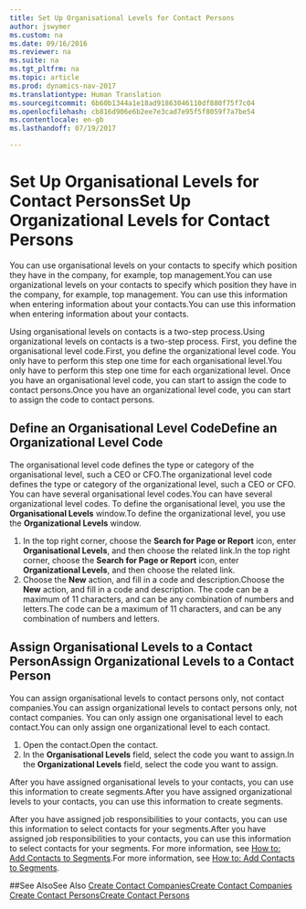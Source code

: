 ```yaml
---
title: Set Up Organisational Levels for Contact Persons
author: jswymer
ms.custom: na
ms.date: 09/16/2016
ms.reviewer: na
ms.suite: na
ms.tgt_pltfrm: na
ms.topic: article
ms.prod: dynamics-nav-2017
ms.translationtype: Human Translation
ms.sourcegitcommit: 6b60b1344a1e18ad91863046110df880f75f7c04
ms.openlocfilehash: cb816d906e6b2ee7e3cad7e95f5f8059f7a7be54
ms.contentlocale: en-gb
ms.lasthandoff: 07/19/2017

---
```

# <a name="set-up-organizational-levels-for-contact-persons"></a><span data-ttu-id="e81a8-102">Set Up Organisational Levels for Contact Persons</span><span class="sxs-lookup"><span data-stu-id="e81a8-102">Set Up Organizational Levels for Contact Persons</span></span>
<span data-ttu-id="e81a8-103">You can use organisational levels on your contacts to specify which position they have in the company, for example, top management.</span><span class="sxs-lookup"><span data-stu-id="e81a8-103">You can use organizational levels on your contacts to specify which position they have in the company, for example, top management.</span></span> <span data-ttu-id="e81a8-104">You can use this information when entering information about your contacts.</span><span class="sxs-lookup"><span data-stu-id="e81a8-104">You can use this information when entering information about your contacts.</span></span>

<span data-ttu-id="e81a8-105">Using organisational levels on contacts is a two-step process.</span><span class="sxs-lookup"><span data-stu-id="e81a8-105">Using organizational levels on contacts is a two-step process.</span></span> <span data-ttu-id="e81a8-106">First, you define the organisational level code.</span><span class="sxs-lookup"><span data-stu-id="e81a8-106">First, you define the organizational level code.</span></span> <span data-ttu-id="e81a8-107">You only have to perform this step one time for each organisational level.</span><span class="sxs-lookup"><span data-stu-id="e81a8-107">You only have to perform this step one time for each organizational level.</span></span> <span data-ttu-id="e81a8-108">Once you have an organisational level code, you can start to assign the code to contact persons.</span><span class="sxs-lookup"><span data-stu-id="e81a8-108">Once you have an organizational level code, you can start to assign the code to contact persons.</span></span>

## <a name="define-an-organizational-level-code"></a><span data-ttu-id="e81a8-109">Define an Organisational Level Code</span><span class="sxs-lookup"><span data-stu-id="e81a8-109">Define an Organizational Level Code</span></span>
<span data-ttu-id="e81a8-110">The organisational level code defines the type or category of the organisational level, such a CEO  or CFO.</span><span class="sxs-lookup"><span data-stu-id="e81a8-110">The organizational level code defines the type or category of the organizational level, such a CEO  or CFO.</span></span> <span data-ttu-id="e81a8-111">You can have several organisational level codes.</span><span class="sxs-lookup"><span data-stu-id="e81a8-111">You can have several organizational level codes.</span></span> <span data-ttu-id="e81a8-112">To define the organisational level, you use the **Organisational Levels** window.</span><span class="sxs-lookup"><span data-stu-id="e81a8-112">To define the organizational level, you use the **Organizational Levels** window.</span></span>

1. <span data-ttu-id="e81a8-113">In the top right corner, choose the **Search for Page or Report** icon, enter **Organisational Levels**, and then choose the related link.</span><span class="sxs-lookup"><span data-stu-id="e81a8-113">In the top right corner, choose the **Search for Page or Report** icon, enter **Organizational Levels**, and then choose the related link.</span></span>
2. <span data-ttu-id="e81a8-114">Choose the **New** action, and fill in a code and description.</span><span class="sxs-lookup"><span data-stu-id="e81a8-114">Choose the **New** action, and fill in a code and description.</span></span> <span data-ttu-id="e81a8-115">The code can be a maximum of 11 characters, and can be any combination of numbers and letters.</span><span class="sxs-lookup"><span data-stu-id="e81a8-115">The code can be a maximum of 11 characters, and can be any combination of numbers and letters.</span></span>

## <a name="assign-organizational-levels-to-a-contact-person"></a><span data-ttu-id="e81a8-116">Assign Organisational Levels to a Contact Person</span><span class="sxs-lookup"><span data-stu-id="e81a8-116">Assign Organizational Levels to a Contact Person</span></span>
<span data-ttu-id="e81a8-117">You can assign organisational levels to contact persons only, not contact companies.</span><span class="sxs-lookup"><span data-stu-id="e81a8-117">You can assign organizational levels to contact persons only, not contact companies.</span></span> <span data-ttu-id="e81a8-118">You can only assign one organisational level to each contact.</span><span class="sxs-lookup"><span data-stu-id="e81a8-118">You can only assign one organizational level to each contact.</span></span>

1. <span data-ttu-id="e81a8-119">Open the contact.</span><span class="sxs-lookup"><span data-stu-id="e81a8-119">Open the contact.</span></span>
2. <span data-ttu-id="e81a8-120">In the **Organisational Levels** field, select the code you want to assign.</span><span class="sxs-lookup"><span data-stu-id="e81a8-120">In the **Organizational Levels** field, select the code you want to assign.</span></span>

<span data-ttu-id="e81a8-121">After you have assigned organisational levels to your contacts, you can use this information to create segments.</span><span class="sxs-lookup"><span data-stu-id="e81a8-121">After you have assigned organizational levels to your contacts, you can use this information to create segments.</span></span>

<span data-ttu-id="e81a8-122">After you have assigned job responsibilities to your contacts, you can use this information to select contacts for your segments.</span><span class="sxs-lookup"><span data-stu-id="e81a8-122">After you have assigned job responsibilities to your contacts, you can use this information to select contacts for your segments.</span></span> <span data-ttu-id="e81a8-123">For more information, see [How to: Add Contacts to Segments](marketing-add-contact-segment.md).</span><span class="sxs-lookup"><span data-stu-id="e81a8-123">For more information, see [How to: Add Contacts to Segments](marketing-add-contact-segment.md).</span></span>

##<a name="see-also"></a><span data-ttu-id="e81a8-124">See Also</span><span class="sxs-lookup"><span data-stu-id="e81a8-124">See Also</span></span>
[<span data-ttu-id="e81a8-125">Create Contact Companies</span><span class="sxs-lookup"><span data-stu-id="e81a8-125">Create Contact Companies</span></span>](marketing-create-contact-companies.md)  
[<span data-ttu-id="e81a8-126">Create Contact Persons</span><span class="sxs-lookup"><span data-stu-id="e81a8-126">Create Contact Persons</span></span>](marketing-create-contact-persons.md)  

